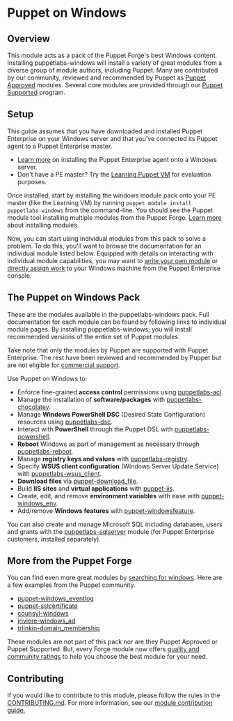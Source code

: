 # Puppet on Windows

[commercial support]: http://puppet.com/services/customer-support

[searching for windows]: https://forge.puppet.com/modules?utf-8=✓&sort=rank&q=windows

[puppetlabs-acl]: https://forge.puppet.com/puppetlabs/acl
[puppetlabs-chocolatey]: https://forge.puppet.com/puppetlabs/chocolatey
[puppetlabs-dsc]: https://forge.puppet.com/puppetlabs/dsc
[puppetlabs-powershell]: https://forge.puppet.com/puppetlabs/powershell
[puppetlabs-reboot]: https://forge.puppet.com/puppetlabs/reboot
[puppetlabs-registry]: https://forge.puppet.com/puppetlabs/registry
[puppetlabs-wsus_client]: https://forge.puppet.com/puppetlabs/wsus_client

[puppet-download_file]: https://forge.puppet.com/puppet/download_file
[puppet-iis]: https://forge.puppet.com/puppet/iis
[puppet-windows_env]: https://forge.puppet.com/puppet/windows_env
[puppet-windowsfeature]: https://forge.puppet.com/puppet/windowsfeature

[puppetlabs-sqlserver]: https://forge.puppet.com/puppetlabs/sqlserver
[puppet-windows_eventlog]: https://forge.puppet.com/puppet/windows_eventlog
[puppet-sslcertificate]: https://forge.puppet.com/puppet/sslcertificate
[counsyl-windows]: https://forge.puppet.com/counsyl/windows
[jriviere-windows_ad]: https://forge.puppet.com/jriviere/windows_ad
[trlinkin-domain_membership]: https://forge.puppet.com/trlinkin/domain_membership

## Overview

This module acts as a pack of the Puppet Forge's best Windows content. Installing puppetlabs-windows will install a variety of great modules from a diverse group of module authors, including Puppet. Many are contributed by our community, reviewed and recommended by Puppet as [Puppet Approved](https://forge.puppet.com/approved) modules. Several core modules are provided through our [Puppet Supported](https://forge.puppet.com/supported) program.

## Setup

This guide assumes that you have downloaded and installed Puppet Enterprise on your Windows server and that you've connected its Puppet agent to a Puppet Enterprise master.
- [Learn more](https://docs.puppet.com/pe/latest/install_windows.html) on installing the Puppet Enterprise agent onto a Windows server.
- Don't have a PE master? Try the [Learning Puppet VM](https://docs.puppet.com/learning/introduction.html#get-the-free-vm) for evaluation purposes.

Once installed, start by installing the windows module pack onto your PE master (like the Learning VM) by running `puppet module install puppetlabs-windows` from the command-line. You should see the Puppet module tool installing multiple modules from the Puppet Forge. [Learn more](https://docs.puppet.com/puppet/latest/reference/modules_installing.html#installing-from-the-puppet-forge) about installing modules.

Now, you can start using individual modules from this pack to solve a problem. To do this, you'll want to browse the documentation for an individual module listed below. Equipped with details on interacting with individual module capabilities, you may want to [write your own module](https://docs.puppet.com/pe/latest/quick_writing_windows.html) or [directly assign work](https://docs.puppet.com/pe/latest/console_classes_groups.html) to your Windows machine from the Puppet Enterprise console.

## The Puppet on Windows Pack

These are the modules available in the puppetlabs-windows pack. Full documentation for each module can be found by following links to individual module pages. By installing puppetlabs-windows, you will install recommended versions of the entire set of Puppet modules.

Take note that only the modules by Puppet are supported with Puppet Enterprise. The rest have been reviewed and recommended by Puppet but are not eligible for [commercial support].

Use Puppet on Windows to:

- Enforce fine-grained **access control** permissions using [puppetlabs-acl].
- Manage the installation of **software/packages** with [puppetlabs-chocolatey].
- Manage **Windows PowerShell DSC** (Desired State Configuration) resources using [puppetlabs-dsc].
- Interact with **PowerShell** through the Puppet DSL with [puppetlabs-powershell].
- **Reboot** Windows as part of management as necessary through [puppetlabs-reboot].
- Manage **registry keys and values** with [puppetlabs-registry].
- Specify **WSUS client configuration** (Windows Server Update Service) with [puppetlabs-wsus_client].
- **Download files** via [puppet-download_file].
- Build **IIS sites** and **virtual applications** with [puppet-iis].
- Create, edit, and remove **environment variables** with ease with [puppet-windows_env].
- Add/remove **Windows features** with [puppet-windowsfeature].


You can also create and manage Microsoft SQL including databases, users and grants with the [puppetlabs-sqlserver] module (for Puppet Enterprise customers, installed separately).

## More from the Puppet Forge

You can find even more great modules by [searching for windows]. Here are a few examples from the Puppet community.

- [puppet-windows_eventlog]
- [puppet-sslcertificate]
- [counsyl-windows]
- [jriviere-windows_ad]
- [trlinkin-domain_membership]

These modules are not part of this pack nor are they Puppet Approved or Puppet Supported.
But, every Forge module now offers [quality and community ratings](http://puppet.com/blog/new-ratings-puppet-forge-modules) to help you choose the best module for your need.

## Contributing

If you would like to contribute to this module, please follow the rules in the [CONTRIBUTING.md](https://github.com/puppetlabs/puppetlabs-windows/blob/master/CONTRIBUTING.md). For more information, see our [module contribution guide.](https://puppet.com/docs/puppet/latest/contributing.html)